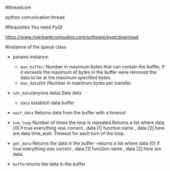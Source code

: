 #threadcom

python comunication thread

#Requisites
You need PyQt

https://www.riverbankcomputing.com/software/pyqt/download

#instance of the queue class

* params instance.
  * `max_buffer`: Number in maximum bytes that can contain the buffer, If it exceeds the maximum of bytes in the buffer were removed the data to be at the maximum specified bytes.
  * `max_data`(int )Number in maximum bytes per transfer.
* `set_data`(anyone data):Sets data
  * `data` establish data buffer

* `wait_data` Returns data from the buffer with a timeout

* `num_loop` Number of times the loop is repeated.Returns a list where data [0] if true everything was correct , data [1] function name , data [2] here are data time_wait: Timeout for each turn of the loop.

* `get_data` Returns the data in the buffer -returns a list where data [0] if true everything was correct , data [1] function name , data [2] here are data.

* `buffer`eturns the data in the buffer

